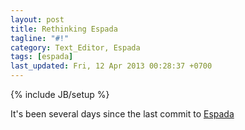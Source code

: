 ```yaml
---
layout: post
title: Rethinking Espada
tagline: "#!"
category: Text_Editor, Espada
tags: [espada]
last_updated: Fri, 12 Apr 2013 00:28:37 +0700
---
```

{% include JB/setup %}

It's been several days since the last commit to [Espada](/projects/)